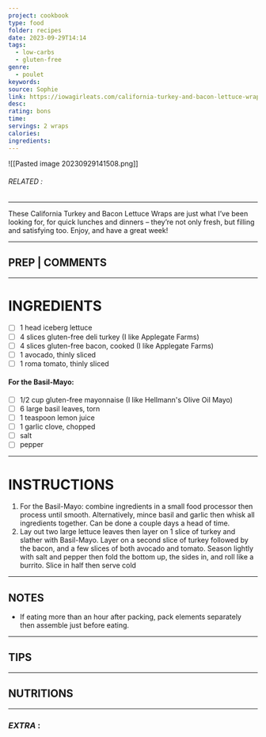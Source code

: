 ```yaml
---
project: cookbook
type: food
folder: recipes
date: 2023-09-29T14:14
tags:
  - low-carbs
  - gluten-free
genre:
  - poulet
keywords: 
source: Sophie
link: https://iowagirleats.com/california-turkey-and-bacon-lettuce-wraps-with-basil-mayo/
desc: 
rating: bons
time: 
servings: 2 wraps
calories: 
ingredients:
---
```


![[Pasted image 20230929141508.png]]
###### *RELATED* : 
---
These California Turkey and Bacon Lettuce Wraps are just what I’ve been looking for, for quick lunches and dinners – they’re not only fresh, but filling and satisfying too. Enjoy, and have a great week!

---
## PREP | COMMENTS



---
# INGREDIENTS

- [ ] 1 head iceberg lettuce
- [ ] 4 slices gluten-free deli turkey (I like Applegate Farms)
- [ ] 4 slices gluten-free bacon, cooked (I like Applegate Farms)
- [ ] 1 avocado, thinly sliced
- [ ] 1 roma tomato, thinly sliced

#### For the Basil-Mayo:

- [ ] 1/2 cup gluten-free mayonnaise (I like Hellmann's Olive Oil Mayo)
- [ ] 6 large basil leaves, torn
- [ ] 1 teaspoon lemon juice
- [ ] 1 garlic clove, chopped
- [ ] salt
- [ ] pepper

---
# INSTRUCTIONS

1. For the Basil-Mayo: combine ingredients in a small food processor then process until smooth. Alternatively, mince basil and garlic then whisk all ingredients together. Can be done a couple days a head of time.
2. Lay out two large lettuce leaves then layer on 1 slice of turkey and slather with Basil-Mayo. Layer on a second slice of turkey followed by the bacon, and a few slices of both avocado and tomato. Season lightly with salt and pepper then fold the bottom up, the sides in, and roll like a burrito. Slice in half then serve cold

---
## NOTES

- If eating more than an hour after packing, pack elements separately then assemble just before eating.

---
## TIPS



---
## NUTRITIONS



---
### *EXTRA* :



